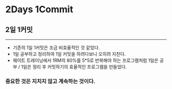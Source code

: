 # 2Days 1Commit

## 2일 1커밋

-----

* 기존의 1일 1커밋은 조금 비효율적인 것 같았다.
* 1일 공부하고 정리하여 1일 커밋을 하려다보니 오히려 지친다.
* 웨이트 트레이닝에서 1RM의 80%를 5*5로 반복해야 하는 프로그램처럼
  1일은 공부 / 1일은 정리 후 커밋하기의 효율적인 프로그램을 만들었다.

### 중요한 것은 지치지 않고 계속하는 것이다.

